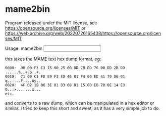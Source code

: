 # mame2bin

Program released under the MIT license, see https://opensource.org/licenses/MIT
or https://web.archive.org/web/20220726165438/https://opensource.org/licenses/MIT

Usage: mame2bin <input dump> <output binary>

this takes the MAME text hex dump format, eg:

```
0000:  00 00 F3 C3 15 00 25 00 DD 2B DD 70 00 DD 2B DD  ......%..+.p..+.
0010:  71 00 C1 FD E9 F3 ED 46 01 F4 00 ED 41 79 D6 01  q......F....Ay..
0020:  4F D2 1B 00 3E 01 D3 08 01 15 00 ED 78 0E 14 ED  O...>.......x...
etc.
```

and converts to a raw dump, which can be manipulated in a hex editor or similar.
I tried to keep this short and sweet, as it has a very simple job to do.
